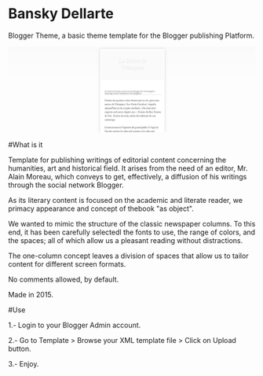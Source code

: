 # Bansky Dellarte

 Blogger Theme, a basic theme template for the Blogger publishing Platform.
 
 ![](https://github.com/delfiramirez/blogger-theme/blob/master/assets/bansky-template.png)
 
#What is it

Template for publishing writings of editorial content concerning the humanities, art and historical field. It arises from the need of an editor, Mr. Alain Moreau, which conveys to get, effectively, a diffusion of his writings through the social network Blogger.

As its literary content is focused on the academic and literate reader, we primacy appearance and concept of thebook "as object".

We wanted to mimic the structure of the classic newspaper columns. To this end, it has been carefully selectedl the fonts to use, the range of colors, and the spaces; all of which allow us a pleasant reading without distractions.

The one-column concept leaves a division of spaces that allow us to tailor content for different screen formats.

No comments allowed, by default.

Made in 2015.

#Use

1.- Login to your Blogger Admin account.

2.- Go to Template > Browse your XML template file > Click on Upload button.

3.- Enjoy.


